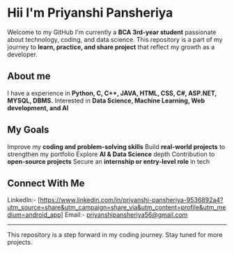 # Hii I'm Priyanshi Pansheriya
Welcome to my GitHub
I'm currently a **BCA 3rd-year student** passionate about technology, coding, and data science.
This repository is a part of my journey to **learn, practice, and share project** that reflect my growth as a developer.
## About me
I have a experience in **Python, C, C++, JAVA, HTML, CSS, C#, ASP.NET, MYSQL, DBMS.**
Interested in **Data Science, Machine Learning, Web development, and AI**
## My Goals
Improve my **coding and problem-solving skills**
Build **real-world projects** to strengthen my portfolio
Explore **AI & Data Science** depth
Contribution to **open-source projects**
Secure an **internship or entry-level role** in tech
## Connect With Me
LinkedIn:- [https://www.linkedin.com/in/priyanshi-pansheriya-9536892a4?utm_source=share&utm_campaign=share_via&utm_content=profile&utm_medium=android_app]
Email:- priyanshipansheriya56@gmail.com

______

This repository is a step forward in my coding journey. Stay tuned for more projects.

